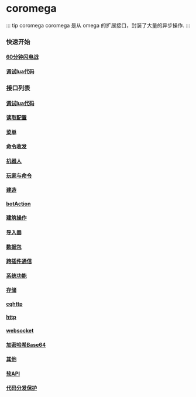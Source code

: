 # coromega
::: tip coromega
coromega  是从 omega 的扩展接口，封装了大量的异步操作.
:::

### 快速开始
#### [60分钟闪电战](./快速开始/60分钟闪电战/)
#### [调试lua代码](./调试lua代码/调试代码.md)
 
### 接口列表
#### [调试lua代码](./调试lua代码/调试代码.md) 
#### [读取配置](./配置读取和升级相关API/配置读取和升级/)
#### [菜单](./菜单相关API/菜单相关API/)
#### [命令收发](./命令收发api/coromega_cmd/)
#### [机器人](./机器人和服务器信息/coromega_botUq/)
#### [玩家与命令](./玩家交互与命令方块API/cmd_player/)
#### [建造](./方块和命令块放置相关/coromega_place_command_block/)
#### [botAction](./botAction/botAction.md)
#### [建筑操作](./建筑操作/08_structure/)
#### [导入器](./导入器_strucure_canvas相关API/导入器_strucure_canvas相关API/)
#### [数据包](./数据包监听相关API/数据包监听相关API/)
#### [跨插件通信](./跨插件api调用/跨插件api调用/)
#### [系统功能](./system/coromega_system/)
#### [存储](./存储相关/coromega_storage/)
#### [cqhttp](./cqhttp相关API/cqhttp相关API/)
#### [http](./http相关/http/)
#### [websocket](./websocket/websocket/)
#### [加密哈希Base64](./密码_哈希_base64/密码_哈希_base64/)
#### [其他](./其他/common/)
#### [软API](./软API/软API.md)
#### [代码分发保护](./在分发时保护你的代码/在分发时保护你的代码/)
